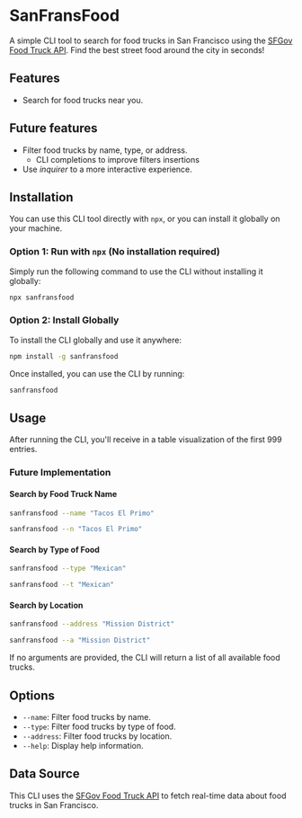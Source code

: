 # SanFransFood

A simple CLI tool to search for food trucks in San Francisco using the [SFGov Food Truck API](https://data.sfgov.org/). Find the best street food around the city in seconds!

## Features

- Search for food trucks near you.

## Future features

- Filter food trucks by name, type, or address.
  - CLI completions to improve filters insertions
- Use *inquirer* to a more interactive experience.

## Installation

You can use this CLI tool directly with `npx`, or you can install it globally on your machine.

### Option 1: Run with `npx` (No installation required)

Simply run the following command to use the CLI without installing it globally:

```bash
npx sanfransfood
```

### Option 2: Install Globally

To install the CLI globally and use it anywhere:

```bash
npm install -g sanfransfood
```

Once installed, you can use the CLI by running:

```bash
sanfransfood
```

## Usage

After running the CLI, you'll receive in a table visualization of the first 999 entries.

### Future Implementation

#### Search by Food Truck Name

```bash
sanfransfood --name "Tacos El Primo"
```

```bash
sanfransfood --n "Tacos El Primo"
```

#### Search by Type of Food

```bash
sanfransfood --type "Mexican"
```

```bash
sanfransfood --t "Mexican"
```

#### Search by Location

```bash
sanfransfood --address "Mission District"
```

```bash
sanfransfood --a "Mission District"
```

If no arguments are provided, the CLI will return a list of all available food trucks.

## Options

- `--name`: Filter food trucks by name.
- `--type`: Filter food trucks by type of food.
- `--address`: Filter food trucks by location.
- `--help`: Display help information.

## Data Source

This CLI uses the [SFGov Food Truck API](https://data.sfgov.org/) to fetch real-time data about food trucks in San Francisco.
